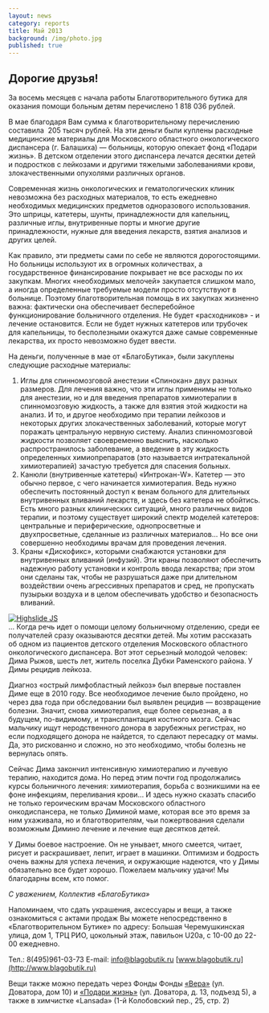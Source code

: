 ```yaml
---
layout: news
category: reports
title: Май 2013
background: /img/photo.jpg
published: true
---
```


<h2>Дорогие друзья!</h2>

За восемь месяцев с начала работы Благотворительного бутика для оказания помощи больным детям перечислено 1 818 036 рублей.  
  
В мае благодаря Вам сумма к благотворительному перечислению составила  205 тысяч рублей. На эти деньги были куплены расходные медицинские материалы для Московского областного онкологического диспансера (г. Балашиха) — больницы, которую опекает фонд «Подари жизнь». В детском отделении этого диспансера лечатся десятки детей и подростков с лейкозами и другими тяжелыми заболеваниями крови, злокачественными опухолями различных органов.    
  
Современная жизнь онкологических и гематологических клиник невозможна без расходных материалов, то есть ежедневно необходимых медицинских предметов одноразового использования. Это шприцы, катетеры, шунты, принадлежности для капельниц, различные иглы, внутривенные порты и многие другие принадлежности, нужные для введения лекарств, взятия анализов и других целей.    
  
Как правило, эти предметы сами по себе не являются дорогостоящими. Но больницы используют их в огромных количествах, а государственное финансирование покрывает не все расходы по их закупкам. Многих «необходимых мелочей» закупается слишком мало, а иногда определенные требуемые модели просто отсутствуют в больнице. Поэтому благотворительная помощь в их закупках жизненно важна: фактически она обеспечивает бесперебойное функционирование больничного отделения. Не будет «расходников» - и лечение остановится. Если не будет нужных катетеров или трубочек для капельницы, то бесполезными окажутся даже самые современные лекарства, их просто невозможно будет ввести.    
  
На деньги, полученные в мае от «БлагоБутика», были закуплены следующие расходные материалы:  
  
1. Иглы для спинномозговой анестезии «Спинокан» двух разных размеров. Для лечения важно, что эти иглы применимы не только для анестезии, но и для введения препаратов химиотерапии в спинномозговую жидкость, а также для взятия этой жидкости на анализ. И то, и другое необходимо при терапии лейкозов и некоторых других злокачественных заболеваний, которые могут поражать центральную нервную систему. Анализ спинномозговой жидкости позволяет своевременно выяснить, насколько распространилось заболевание, а введение в эту жидкость определенных химиопрепаратов (это называется интратекальной химиотерапией) зачастую требуется для спасения больных.   
2. Канюли (внутривенные катетеры) «Интрокан-W». Катетер — это обычно первое, с чего начинается химиотерапия. Ведь нужно обеспечить постоянный доступ к венам больного для длительных внутривенных вливаний лекарств, и здесь без катетера не обойтись. Есть много разных клинических ситуаций, много различных видов терапии, и поэтому существует широкий спектр моделей катетеров: центральные и периферические, однопросветные и двухпросветные, сделанные из различных материалов... Но все они совершенно необходимы врачам для проведения лечения.  
3. Краны «Дискофикс», которыми снабжаются установки для внутривенных вливаний (инфузий). Эти краны позволяют обеспечить надежную работу установки и контроль ввода лекарства; при этом они сделаны так, чтобы не разрушаться даже при длительном воздействии очень агрессивных препаратов и сред, не пропускать пузырьки воздуха и в целом обеспечивать удобство и безопасность вливаний.  
 
<div class="slides">
<a href="http://blagobutik.ru/img/ryzhov.jpg" class="highslide" onclick="return hs.expand(this)"><img src="http://blagobutik.ru/img/ryzhov_thumb.jpg" alt="Highslide JS" title="Click to enlarge"></a>
</div> 
... Когда речь идет о помощи целому больничному отделению, среди ее получателей сразу оказываются десятки детей. Мы хотим рассказать об одном из пациентов детского отделения Московского областного онкологического диспансера. Вот этот серьезный молодой человек: Дима Рыжов, шесть лет, житель поселка Дубки Раменского района. У Димы рецидив лейкоза.  
  
Диагноз «острый лимфобластный лейкоз» был впервые поставлен Диме еще в 2010 году. Все необходимое лечение было пройдено, но через два года при обследовании был выявлен рецидив — возвращение болезни. Значит, снова химиотерапия, еще более серьезная, а в будущем, по-видимому, и трансплантация костного мозга. Сейчас мальчику ищут неродственного донора в зарубежных регистрах, но если подходящего донора не найдется, то сделают пересадку от мамы. Да, это рискованно и сложно, но это необходимо, чтобы болезнь не вернулась опять.  

Сейчас Дима закончил интенсивную химиотерапию и лучевую терапию, находится дома. Но перед этим почти год продолжались курсы больничного лечения: химиотерапия, борьба с возникшими на ее фоне инфекциям, переливания крови... И здесь нужно сказать спасибо не только героическим врачам Московского областного онкодиспансера, не только Диминой маме, которая все это время за ним ухаживала, но и благотворителям, чьи пожертвования сделали возможным Димино лечение и лечение еще десятков детей.  
  
У Димы боевое настроение. Он не унывает, много смеется, читает, рисует и раскрашивает, лепит, играет в машинки. Оптимизм и бодрость очень важны для успеха лечения, и окружающие надеются, что у Димы обязательно все будет хорошо. Пожелаем мальчику удачи! Мы благодарны всем, кто помог.  
  
*С уважением, 
Коллектив «БлагоБутика»*  

Напоминаем, что сдать украшения, аксессуары и вещи, а также ознакомиться с актами продаж Вы можете непосредственно в «Благотворительном Бутике» по адресу: Большая Черемушкинская улица, дом 1, ТРЦ РИО, цокольный этаж, павильон U20а, 
с 10-00 до 22-00 ежедневно.  


Тел.: 8(495)961-03-73  E-mail: [info@blagobutik.ru](mailto:info@blagobutik.ru) [www.blagobutik.ru](http://www.blagobutik.ru)  


Вещи также можно передать через Фонды Фонды [«Вера»](http://www.hospicefund.ru) (ул. Доватора, дом 10) и [«Подари жизнь»](http://podari-zhizn.ru) (ул. Доватора, д. 13, подъезд 5), а также в химчистке «Lansada» (1-й Колобовский пер., 25, стр. 2)
